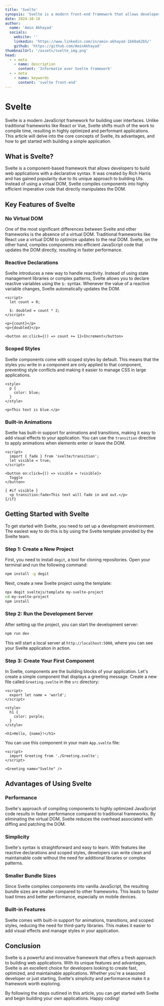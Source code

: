 ```yaml
---
title: 'Svelte'
synopsis: 'Svelte is a modern front-end framework that allows developers to build fast, optimized websites with ease.'
date: 2024-10-18
author:
  name: 'Amin Akhayad'
  socials:
    website: ''
    linkedin: 'https://www.linkedin.com/in/amin-akhayad-1b60a62b5/'
    github: 'https://github.com/AminAkhayad'
thumbnailUrl: '/assets/svelte_img.png'
head:
  - - meta
    - name: description
      content: 'Informatie over Svelte framework'
  - - meta
    - name: keywords
      content: 'svelte front-end'
---
```


# Svelte

Svelte is a modern JavaScript framework for building user interfaces. Unlike traditional frameworks like React or Vue, Svelte shifts much of the work to compile time, resulting in highly optimized and performant applications. This article will delve into the core concepts of Svelte, its advantages, and how to get started with building a simple application.

## What is Svelte?

Svelte is a component-based framework that allows developers to build web applications with a declarative syntax. It was created by Rich Harris and has gained popularity due to its unique approach to building UIs. Instead of using a virtual DOM, Svelte compiles components into highly efficient imperative code that directly manipulates the DOM.

## Key Features of Svelte

### No Virtual DOM

One of the most significant differences between Svelte and other frameworks is the absence of a virtual DOM. Traditional frameworks like React use a virtual DOM to optimize updates to the real DOM. Svelte, on the other hand, compiles components into efficient JavaScript code that updates the DOM directly, resulting in faster performance.

### Reactive Declarations

Svelte introduces a new way to handle reactivity. Instead of using state management libraries or complex patterns, Svelte allows you to declare reactive variables using the `$:` syntax. Whenever the value of a reactive variable changes, Svelte automatically updates the DOM.

```svelte
<script>
  let count = 0;

  $: doubled = count * 2;
</script>

<p>{count}</p>
<p>{doubled}</p>

<button on:click={() => count += 1}>Increment</button>
```

### Scoped Styles

Svelte components come with scoped styles by default. This means that the styles you write in a component are only applied to that component, preventing style conflicts and making it easier to manage CSS in large applications.

```svelte
<style>
  p {
    color: blue;
  }
</style>

<p>This text is blue.</p>
```

### Built-in Animations

Svelte has built-in support for animations and transitions, making it easy to add visual effects to your application. You can use the `transition` directive to apply animations when elements enter or leave the DOM.

```svelte
<script>
  import { fade } from 'svelte/transition';
  let visible = true;
</script>

<button on:click={() => visible = !visible}>
  Toggle
</button>

{ #if visible }
  <p transition:fade>This text will fade in and out.</p>
{/if}
```

## Getting Started with Svelte

To get started with Svelte, you need to set up a development environment. The easiest way to do this is by using the Svelte template provided by the Svelte team.

### Step 1: Create a New Project

First, you need to install `degit`, a tool for cloning repositories. Open your terminal and run the following command:

```bash
npm install -g degit
```

Next, create a new Svelte project using the template:

```bash
npx degit sveltejs/template my-svelte-project
cd my-svelte-project
npm install
```

### Step 2: Run the Development Server

After setting up the project, you can start the development server:

```bash
npm run dev
```

This will start a local server at `http://localhost:5000`, where you can see your Svelte application in action.

### Step 3: Create Your First Component

In Svelte, components are the building blocks of your application. Let's create a simple component that displays a greeting message. Create a new file called `Greeting.svelte` in the `src` directory:

```svelte
<script>
  export let name = 'world';
</script>

<style>
  h1 {
    color: purple;
  }
</style>

<h1>Hello, {name}!</h1>
```

You can use this component in your main `App.svelte` file:

```svelte
<script>
  import Greeting from './Greeting.svelte';
</script>

<Greeting name="Svelte" />
```

## Advantages of Using Svelte

### Performance

Svelte's approach of compiling components to highly optimized JavaScript code results in faster performance compared to traditional frameworks. By eliminating the virtual DOM, Svelte reduces the overhead associated with diffing and patching the DOM.

### Simplicity

Svelte's syntax is straightforward and easy to learn. With features like reactive declarations and scoped styles, developers can write clean and maintainable code without the need for additional libraries or complex patterns.

### Smaller Bundle Sizes

Since Svelte compiles components into vanilla JavaScript, the resulting bundle sizes are smaller compared to other frameworks. This leads to faster load times and better performance, especially on mobile devices.

### Built-in Features

Svelte comes with built-in support for animations, transitions, and scoped styles, reducing the need for third-party libraries. This makes it easier to add visual effects and manage styles in your application.

## Conclusion

Svelte is a powerful and innovative framework that offers a fresh approach to building web applications. With its unique features and advantages, Svelte is an excellent choice for developers looking to create fast, optimized, and maintainable applications. Whether you're a seasoned developer or just starting, Svelte's simplicity and performance make it a framework worth exploring.

By following the steps outlined in this article, you can get started with Svelte and begin building your own applications. Happy coding!